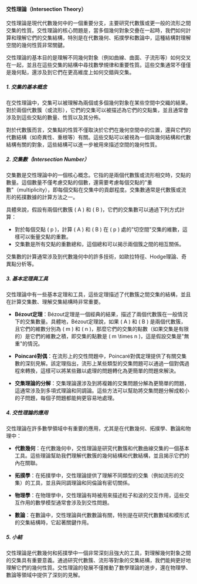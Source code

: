 #### 交性理論（Intersection Theory）

交性理論是現代代數幾何中的一個重要分支，主要研究代數簇或更一般的流形之間交集的性質。交性理論的核心問題是，當多個幾何對象交疊在一起時，我們如何計算和理解它們的交集結構，特別是在代數幾何、拓撲學和數論中，這種結構對理解空間的幾何性質非常關鍵。

交性理論的基本目的是理解不同幾何對象（例如曲線、曲面、子流形等）如何交叉在一起，並且在這些交集的結構中尋找數學規律和重要性質。這些交集通常不僅僅是幾何點，還涉及到它們在更高維度上如何交錯與交集。

##### 1. 交集的基本概念

在交性理論中，交集可以被理解為兩個或多個幾何對象在某些空間中交織的結果。對於兩個代數簇（或流形），它們的交集可以被描述為它們的交點集，並且通常會涉及到這些交點的數量、性質以及其分佈。

對於代數簇而言，交集點的性質不僅取決於它們在幾何空間中的位置，還與它們的代數結構（如奇異性、重根等）有關。這些交點可以被視為一個與幾何結構和代數結構有關的對象，這些結構可以進一步被用來描述空間的幾何性質。

##### 2. 交集數（Intersection Number）

交集數是交性理論中的一個核心概念。它指的是兩個代數簇或流形相交時，交點的數量。這個數量不僅考慮交點的個數，還需要考慮每個交點的"重數"（multiplicity），即每個交點在交集中的貢獻程度。交集數通常是代數簇或流形的拓撲數據的計算方法之一。

具體來說，假設有兩個代數簇 \( A \) 和 \( B \)，它們的交集數可以通過下列方式計算：

- 對於每個交點 \( p \)，計算 \( A \) 和 \( B \) 在 \( p \) 處的"切空間"交集的維數，這樣可以衡量交點的重數。
- 交集數是所有交點的重數總和，這個總和可以揭示兩個簇之間的相互關係。

交集數的計算通常涉及到代數幾何中的許多技術，如歐拉特徑、Hodge理論、奇異點分析等。

##### 3. 基本定理與工具

交性理論中有一些基本定理和工具，這些定理描述了代數簇之間交集的結構，並且在計算交集數、理解交集結構時非常重要。

- **Bézout定理**：Bézout定理是一個經典的結果，描述了兩個代數簇在一般情況下的交集數量。具體地，Bézout定理說，如果 \( A \) 和 \( B \) 是兩個代數簇，且它們的維數分別為 \( m \) 和 \( n \)，那麼它們的交集的點數（如果交集是有限的）是它們的維數之積，即交集的點數是 \( m \times n \)，這是假設交集是"無重"的情況。

- **Poincaré對偶**：在流形上的交性問題中，Poincaré對偶定理提供了有關交集數的深刻見解。該定理指出，流形上某些類型的交集問題可以通過一個對偶過程來轉換，這樣可以將某些難以處理的問題轉化為更簡單的問題來解決。

- **交集理論的分解**：交集理論還涉及到將複雜的交集問題分解為更簡單的問題，這通常涉及到多項式理論和同調論。這些方法可以幫助將交集問題分解成較小的子問題，每個子問題都能夠更容易地處理。

##### 4. 交性理論的應用

交性理論在許多數學領域中有重要的應用，尤其是在代數幾何、拓撲學、數論和物理中：

- **代數幾何**：在代數幾何中，交性理論是研究代數簇和代數曲線交集的一個基本工具。這些理論幫助我們理解代數簇的幾何結構和代數結構，並且揭示它們的內在關聯。

- **拓撲學**：在拓撲學中，交性理論提供了理解不同類型的交集（例如流形的交集）的工具，並且與同調理論和同倫論有密切關係。

- **物理學**：在物理學中，交性理論有時被用來描述粒子和波的交互作用，這些交互作用的數學模型通常會涉及到交性問題。

- **數論**：在數論中，交性理論與代數數論有關，特別是在研究代數數域和模形式的交集結構時，它起著關鍵作用。

##### 5. 小結

交性理論是代數幾何和拓撲學中一個非常深刻且強大的工具，對理解幾何對象之間的交集具有重要意義。通過研究代數簇、流形等對象的交集結構，我們能夠更好地理解它們的幾何性質。交性理論的發展不僅推動了數學理論的進步，還在物理學、數論等領域中提供了深刻的見解。